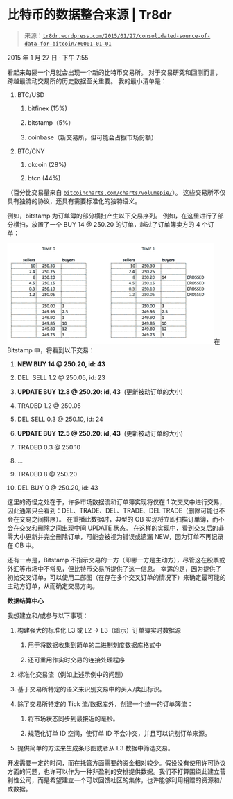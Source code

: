 <!--yml

类别：未分类

日期：2024-05-18 15:28:38

-->

# 比特币的数据整合来源 | Tr8dr

> 来源：[`tr8dr.wordpress.com/2015/01/27/consolidated-source-of-data-for-bitcoin/#0001-01-01`](https://tr8dr.wordpress.com/2015/01/27/consolidated-source-of-data-for-bitcoin/#0001-01-01)

2015 年 1 月 27 日 · 下午 7:55

看起来每隔一个月就会出现一个新的比特币交易所。 对于交易研究和回测而言，跨越最流动交易所的历史数据至关重要。 我的最小清单是：

1.  BTC/USD

    1.  bitfinex (15%)

    1.  bitstamp（5%）

    1.  coinbase（新交易所，但可能会占据市场份额）

1.  BTC/CNY

    1.  okcoin (28%)

    1.  btcn (44%)

（百分比交易量来自 [`bitcoincharts.com/charts/volumepie/`](http://bitcoincharts.com/charts/volumepie/ "bitcoincharts")）。 这些交易所不仅具有独特的协议，还具有需要标准化的独特语义。

例如，bitstamp 为订单簿的部分横扫产生以下交易序列。 例如，在这里进行了部分横扫，放置了一个 BUY 14 @ 250.20 的订单，越过了订单簿卖方的 4 个订单：

![Orderbook sweep](img/9189f762ecae380f6bebb699f637104d.png)在 Bitstamp 中，将看到以下交易：

1.  **NEW BUY 14 @ 250.20, id: 43**

1.  DEL  SELL 1.2 @ 250.05, id: 23

1.  **UPDATE BUY 12.8 @ 250.20: id, 43**  (更新被动订单的大小)

1.  TRADED 1.2 @ 250.05

1.  DEL SELL 0.3 @ 250.10, id: 24

1.  **UPDATE BUY 12.5 @ 250.20: id, 43**  (更新被动订单的大小)

1.  TRADED 0.3 @ 250.10

1.  …

1.  TRADED 8 @ 250.20

1.  DEL BUY 0 @ 250.20, id: 43

这里的奇怪之处在于，许多市场数据流和订单簿实现将仅在 1 次交叉中进行交易，因此通常只会看到：DEL、TRADE、DEL、TRADE、DEL TRADE（删除可能也不会在交易之间排序）。 在重播此数据时，典型的 OB 实现将立即扫描订单簿，而不会在交叉和删除之间出现中间 UPDATE 状态。 在这样的实现中，看到交叉后的非零大小更新并完全删除订单，可能会被视为错误或遗漏 NEW，因为订单不再记录在 OB 中。

还有一点是，Bitstamp 不指示交易的一方（即哪一方是主动方），尽管这在股票或外汇等市场中不常见，但比特币交易所提供了这一信息。 幸运的是，因为提供了初始交叉订单，可以使用二部图（在存在多个交叉订单的情况下）来确定最可能的主动方订单，从而确定交易方向。

**数据结算中心**

我想建立和/或参与以下事项：

1.  构建强大的标准化 L3 或 L2 -> L3（暗示）订单簿实时数据源

    1.  用于将数据收集到简单的二进制刻度数据库格式中

    1.  还可重用作实时交易的连接处理程序

1.  标准化交易流（例如上述示例中的问题）

1.  基于交易所特定的语义来识别交易中的买入/卖出标识。

1.  除了交易所特定的 Tick 流/数据库外，创建一个统一的订单簿流：

    1.  将市场状态同步到最接近的毫秒。

    1.  规范化订单 ID 空间，使订单 ID 不会冲突，并且可以识别订单来源。

1.  提供简单的方法来生成条形图或者从 L3 数据中筛选交易。

开发需要一定的时间，而在托管方面需要的资金相对较少。假设没有使用许可协议方面的问题，也许可以作为一种非盈利的安排提供数据。我们不打算围绕此建立营利性公司，而是希望建立一个可以回馈社区的集体，也许能够利用捐赠的资源和/或数据。
